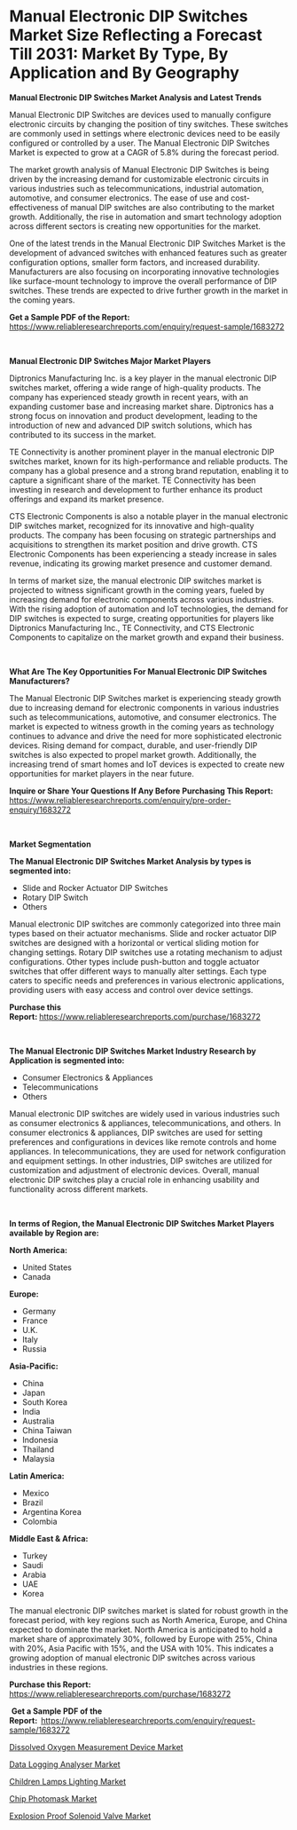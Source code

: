 <p><h1>Manual Electronic DIP Switches Market Size Reflecting a Forecast Till 2031: Market By Type, By Application and By Geography</h1></p><p><strong>Manual Electronic DIP Switches Market Analysis and Latest Trends</strong></p>
<p><p>Manual Electronic DIP Switches are devices used to manually configure electronic circuits by changing the position of tiny switches. These switches are commonly used in settings where electronic devices need to be easily configured or controlled by a user. The Manual Electronic DIP Switches Market is expected to grow at a CAGR of 5.8% during the forecast period.</p><p>The market growth analysis of Manual Electronic DIP Switches is being driven by the increasing demand for customizable electronic circuits in various industries such as telecommunications, industrial automation, automotive, and consumer electronics. The ease of use and cost-effectiveness of manual DIP switches are also contributing to the market growth. Additionally, the rise in automation and smart technology adoption across different sectors is creating new opportunities for the market.</p><p>One of the latest trends in the Manual Electronic DIP Switches Market is the development of advanced switches with enhanced features such as greater configuration options, smaller form factors, and increased durability. Manufacturers are also focusing on incorporating innovative technologies like surface-mount technology to improve the overall performance of DIP switches. These trends are expected to drive further growth in the market in the coming years.</p></p>
<p><strong>Get a Sample PDF of the Report:&nbsp;</strong> <a href="https://www.reliableresearchreports.com/enquiry/request-sample/1683272">https://www.reliableresearchreports.com/enquiry/request-sample/1683272</a></p>
<p>&nbsp;</p>
<p><strong>Manual Electronic DIP Switches Major Market Players</strong></p>
<p><p>Diptronics Manufacturing Inc. is a key player in the manual electronic DIP switches market, offering a wide range of high-quality products. The company has experienced steady growth in recent years, with an expanding customer base and increasing market share. Diptronics has a strong focus on innovation and product development, leading to the introduction of new and advanced DIP switch solutions, which has contributed to its success in the market.</p><p>TE Connectivity is another prominent player in the manual electronic DIP switches market, known for its high-performance and reliable products. The company has a global presence and a strong brand reputation, enabling it to capture a significant share of the market. TE Connectivity has been investing in research and development to further enhance its product offerings and expand its market presence.</p><p>CTS Electronic Components is also a notable player in the manual electronic DIP switches market, recognized for its innovative and high-quality products. The company has been focusing on strategic partnerships and acquisitions to strengthen its market position and drive growth. CTS Electronic Components has been experiencing a steady increase in sales revenue, indicating its growing market presence and customer demand.</p><p>In terms of market size, the manual electronic DIP switches market is projected to witness significant growth in the coming years, fueled by increasing demand for electronic components across various industries. With the rising adoption of automation and IoT technologies, the demand for DIP switches is expected to surge, creating opportunities for players like Diptronics Manufacturing Inc., TE Connectivity, and CTS Electronic Components to capitalize on the market growth and expand their business.</p></p>
<p>&nbsp;</p>
<p><strong>What Are The Key Opportunities For Manual Electronic DIP Switches Manufacturers?</strong></p>
<p><p>The Manual Electronic DIP Switches market is experiencing steady growth due to increasing demand for electronic components in various industries such as telecommunications, automotive, and consumer electronics. The market is expected to witness growth in the coming years as technology continues to advance and drive the need for more sophisticated electronic devices. Rising demand for compact, durable, and user-friendly DIP switches is also expected to propel market growth. Additionally, the increasing trend of smart homes and IoT devices is expected to create new opportunities for market players in the near future.</p></p>
<p><strong>Inquire or Share Your Questions If Any Before Purchasing This Report:</strong> <a href="https://www.reliableresearchreports.com/enquiry/pre-order-enquiry/1683272">https://www.reliableresearchreports.com/enquiry/pre-order-enquiry/1683272</a></p>
<p>&nbsp;</p>
<p><strong>Market Segmentation</strong></p>
<p><strong>The Manual Electronic DIP Switches Market Analysis by types is segmented into:</strong></p>
<p><ul><li>Slide and Rocker Actuator DIP Switches</li><li>Rotary DIP Switch</li><li>Others</li></ul></p>
<p><p>Manual electronic DIP switches are commonly categorized into three main types based on their actuator mechanisms. Slide and rocker actuator DIP switches are designed with a horizontal or vertical sliding motion for changing settings. Rotary DIP switches use a rotating mechanism to adjust configurations. Other types include push-button and toggle actuator switches that offer different ways to manually alter settings. Each type caters to specific needs and preferences in various electronic applications, providing users with easy access and control over device settings.</p></p>
<p><strong>Purchase this Report:&nbsp;</strong><a href="https://www.reliableresearchreports.com/purchase/1683272">https://www.reliableresearchreports.com/purchase/1683272</a></p>
<p>&nbsp;</p>
<p><strong>The Manual Electronic DIP Switches Market Industry Research by Application is segmented into:</strong></p>
<p><ul><li>Consumer Electronics & Appliances</li><li>Telecommunications</li><li>Others</li></ul></p>
<p><p>Manual electronic DIP switches are widely used in various industries such as consumer electronics & appliances, telecommunications, and others. In consumer electronics & appliances, DIP switches are used for setting preferences and configurations in devices like remote controls and home appliances. In telecommunications, they are used for network configuration and equipment settings. In other industries, DIP switches are utilized for customization and adjustment of electronic devices. Overall, manual electronic DIP switches play a crucial role in enhancing usability and functionality across different markets.</p></p>
<p>&nbsp;</p>
<p><strong>In terms of Region, the Manual Electronic DIP Switches Market Players available by Region are:</strong></p>
<p>
    <p> <strong> North America: </strong>
        <ul>
            <li>United States</li>
            <li>Canada</li>
        </ul>
        </p> 
    <p> <strong> Europe: </strong>
        <ul>
            <li>Germany</li>
            <li>France</li>
            <li>U.K.</li>
            <li>Italy</li>
            <li>Russia</li>
        </ul>
        </p> 
    <p> <strong> Asia-Pacific: </strong>
        <ul>
            <li>China</li>
            <li>Japan</li>
            <li>South Korea</li>
            <li>India</li>
            <li>Australia</li>
            <li>China Taiwan</li>
            <li>Indonesia</li>
            <li>Thailand</li>
            <li>Malaysia</li>
        </ul>
        </p> 
    <p> <strong> Latin America: </strong>
        <ul>
            <li>Mexico</li>
            <li>Brazil</li>
            <li>Argentina Korea</li>
            <li>Colombia</li>
        </ul>
        </p> 
    <p> <strong> Middle East & Africa: </strong>
        <ul>
            <li>Turkey</li>
            <li>Saudi</li>
            <li>Arabia</li>
            <li>UAE</li>
            <li>Korea</li>
        </ul>
    </p>
    </p>
<p><p>The manual electronic DIP switches market is slated for robust growth in the forecast period, with key regions such as North America, Europe, and China expected to dominate the market. North America is anticipated to hold a market share of approximately 30%, followed by Europe with 25%, China with 20%, Asia Pacific with 15%, and the USA with 10%. This indicates a growing adoption of manual electronic DIP switches across various industries in these regions.</p></p>
<p><strong>Purchase this Report: </strong><a href="https://www.reliableresearchreports.com/purchase/1683272">https://www.reliableresearchreports.com/purchase/1683272</a></p>
<p>&nbsp;<strong>Get a Sample PDF of the Report:&nbsp;&nbsp;</strong><a href="https://www.reliableresearchreports.com/enquiry/request-sample/1683272">https://www.reliableresearchreports.com/enquiry/request-sample/1683272</a></p>
<p><strong></strong></p>
<p><p><a href="https://medium.com/@lilyberge344/dissolved-oxygen-measurement-device-market-insight-market-trends-growth-forecasted-from-2024-to-709542cb1c0f">Dissolved Oxygen Measurement Device Market</a></p><p><a href="https://medium.com/@lilyberge344/data-logging-analyser-market-insights-into-market-cagr-market-trends-and-growth-strategies-9ce0e956b5de">Data Logging Analyser Market</a></p><p><a href="https://medium.com/@amyacrooks6457/children-lamps-lighting-market-insight-market-trends-growth-forecasted-from-2024-to-2031-d2e22fd1118b">Children Lamps Lighting Market</a></p><p><a href="https://medium.com/@amyacrooks6457/chip-photomask-market-analysis-and-sze-forecasted-for-period-from-2024-to-2031-b09dc1bf1fd7">Chip Photomask Market</a></p><p><a href="https://medium.com/@lilyberge344/explosion-proof-solenoid-valve-market-size-reveals-the-best-marketing-channels-in-global-industry-7926672817cd">Explosion Proof Solenoid Valve Market</a></p></p>